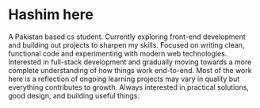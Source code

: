 # Hashim here
A Pakistan based cs student.
Currently exploring front-end development and building out projects to sharpen my skills. Focused on writing clean, functional code and experimenting with modern web technologies.
Interested in full-stack development and gradually moving towards a more complete understanding of how things work end-to-end.
Most of the work here is a reflection of ongoing learning projects may vary in quality but everything contributes to growth.
Always interested in practical solutions, good design, and building useful things.

